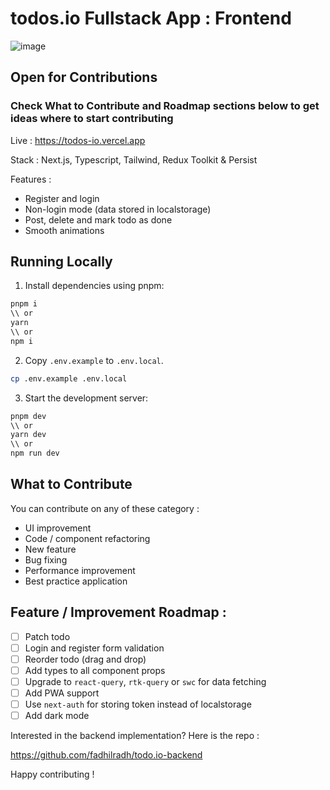 # todos.io Fullstack App : Frontend

![image](https://user-images.githubusercontent.com/74446624/219507095-453547ea-dcba-432d-a0ea-b9de2196abbf.png)

## Open for Contributions  
### Check What to Contribute and Roadmap sections below to get ideas where to start contributing

Live : https://todos-io.vercel.app

Stack : Next.js, Typescript, Tailwind, Redux Toolkit & Persist

Features :

- Register and login
- Non-login mode (data stored in localstorage)
- Post, delete and mark todo as done
- Smooth animations 

## Running Locally

1. Install dependencies using pnpm:

```sh
pnpm i
\\ or
yarn
\\ or
npm i
```

2. Copy `.env.example` to `.env.local`.

```sh
cp .env.example .env.local
```

3. Start the development server:

```sh
pnpm dev
\\ or
yarn dev
\\ or
npm run dev
```


## What to Contribute 

You can contribute on any of these category :

- UI improvement
- Code / component refactoring
- New feature
- Bug fixing
- Performance improvement
- Best practice application

## Feature / Improvement Roadmap :

- [ ] Patch todo
- [ ] Login and register form validation
- [ ] Reorder todo (drag and drop)
- [ ] Add types to all component props
- [ ] Upgrade to `react-query`, `rtk-query` or `swc` for data fetching
- [ ] Add PWA support
- [ ] Use `next-auth` for storing token instead of localstorage
- [ ] Add dark mode

Interested in the backend implementation? Here is the repo :

https://github.com/fadhilradh/todo.io-backend



Happy contributing !
